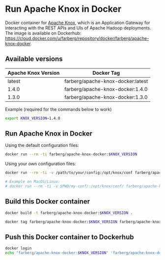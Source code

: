 # Run Apache Knox in Docker

Docker container for [Apache Knox](https://knox.apache.org/), which is an Application Gateway for interacting with the REST APIs and UIs of Apache Hadoop deployments. The image is available on Dockerhub: <https://cloud.docker.com/u/farberg/repository/docker/farberg/apache-knox-docker>.

## Available versions

| Apache Knox Version | Docker Tag                        |
| ------------------- | --------------------------------- |
| latest              | farberg/apache-knox-docker:latest |
| 1.4.0               | farberg/apache-knox-docker:1.4.0  |
| 1.3.0               | farberg/apache-knox-docker:1.3.0  |

Example (required for the commands below to work)

```bash
export KNOX_VERSION=1.4.0
```

## Run Apache Knox in Docker

Using the default configuration files:

```bash
docker run --rm -ti farberg/apache-knox-docker:$KNOX_VERSION
```
Using your own configuration files:

```bash
docker run --rm -ti -v /path/to/your/config:/opt/knox/conf farberg/apache-knox-docker:$KNOX_VERSION

# Example on MacOS/Linux: 
# docker run --rm -ti -v $PWD/my-conf/:/opt/knox/conf/ farberg/apache-knox-docker:$KNOX_VERSION
```

## Build this Docker container

```bash
docker build -t farberg/apache-knox-docker:$KNOX_VERSION .

docker tag farberg/apache-knox-docker:$KNOX_VERSION farberg/apache-knox-docker:latest
```

## Push this Docker container to Dockerhub

```bash
docker login
echo "farberg/apache-knox-docker:$KNOX_VERSION" 'farberg/apache-knox-docker:latest' | xargs -n 1 docker push
```

